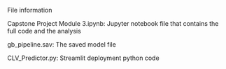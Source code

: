 File information

Capstone Project Module 3.ipynb: Jupyter notebook file that contains the full code and the analysis   

gb_pipeline.sav: The saved model file

CLV_Predictor.py: Streamlit deployment python code
